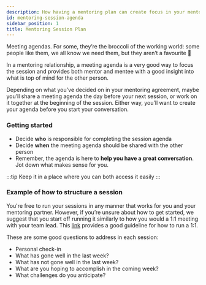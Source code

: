 ```yaml
---
description: How having a mentoring plan can create focus in your mentoring sessions. 
id: mentoring-session-agenda
sidebar_position: 1
title: Mentoring Session Plan
---
```


<head>
    <meta property="og:title" content="Mentoring Session Plan" />
    <meta property="og:type" content="article" />
    <meta property="og:url" content="https://www.developermentoring.guide/meeting-with-your-mentoring-partner/mentoring-session-agenda" />
</head>

Meeting agendas. For some, they’re the broccoli of the working world: some people like them, we all know we need them, but they aren’t a favourite 🥦

In a mentoring relationship, a meeting agenda is a very good way to focus the session and provides both mentor and mentee with a good insight into what is top of mind for the other person.&#x20;

Depending on what you’ve decided on in your mentoring agreement, maybe you’ll share a meeting agenda the day before your next session, or work on it together at the beginning of the session. Either way, you’ll want to create your agenda before you start your conversation.

### Getting started <a href="#getting-started" id="getting-started"></a>

* Decide **who** is responsible for completing the session agenda
* Decide **when** the meeting agenda should be shared with the other person
* Remember, the agenda is here to **help you have a great conversation**. Jot down what makes sense for you.

:::tip
Keep it in a place where you can both access it easily
:::

### Example of how to structure a session

You're free to run your sessions in any manner that works for you and your mentoring partner. However, if you’re unsure about how to get started, we suggest that you start off running it similarly to how you would a 1:1 meeting with your team lead. This [link](https://getlighthouse.com/blog/one-on-ones-employee-know/) provides a good guideline for how to run a 1:1.

These are some good questions to address in each session:

* Personal check-in
* What has gone well in the last week?
* What has not gone well in the last week?
* What are you hoping to accomplish in the coming week?
* What challenges do you anticipate?
